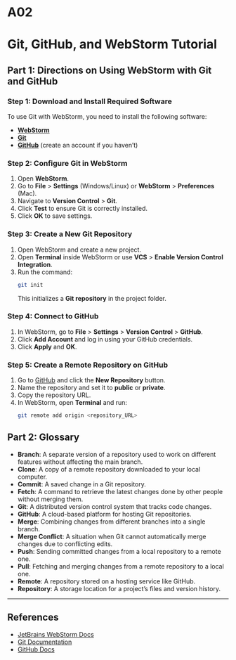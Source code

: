 # A02
# Git, GitHub, and WebStorm Tutorial

## Part 1: Directions on Using WebStorm with Git and GitHub

### Step 1: Download and Install Required Software
To use Git with WebStorm, you need to install the following software:
- **[WebStorm](https://www.jetbrains.com/webstorm/download/)**
- **[Git](https://git-scm.com/downloads)**
- **[GitHub](https://github.com/)** (create an account if you haven’t)

### Step 2: Configure Git in WebStorm
1. Open **WebStorm**.
2. Go to **File** > **Settings** (Windows/Linux) or **WebStorm** > **Preferences** (Mac).
3. Navigate to **Version Control** > **Git**.
4. Click **Test** to ensure Git is correctly installed.
5. Click **OK** to save settings.

### Step 3: Create a New Git Repository
1. Open WebStorm and create a new project.
2. Open **Terminal** inside WebStorm or use **VCS** > **Enable Version Control Integration**.
3. Run the command:
   ```sh
   git init
   ```
   This initializes a **Git repository** in the project folder.

### Step 4: Connect to GitHub
1. In WebStorm, go to **File** > **Settings** > **Version Control** > **GitHub**.
2. Click **Add Account** and log in using your GitHub credentials.
3. Click **Apply** and **OK**.

### Step 5: Create a Remote Repository on GitHub
1. Go to [GitHub](https://github.com/) and click the **New Repository** button.
2. Name the repository and set it to **public** or **private**.
3. Copy the repository URL.
4. In WebStorm, open **Terminal** and run:
   ```sh
   git remote add origin <repository_URL>
   ```


## Part 2: Glossary

- **Branch**: A separate version of a repository used to work on different features without affecting the main branch.
- **Clone**: A copy of a remote repository downloaded to your local computer.
- **Commit**: A saved change in a Git repository.
- **Fetch**: A command to retrieve the latest changes done by other people without merging them.
- **Git**: A distributed version control system that tracks code changes.
- **GitHub**: A cloud-based platform for hosting Git repositories.
- **Merge**: Combining changes from different branches into a single branch.
- **Merge Conflict**: A situation when Git cannot automatically merge changes due to conflicting edits.
- **Push**: Sending committed changes from a local repository to a remote one.
- **Pull**: Fetching and merging changes from a remote repository to a local one.
- **Remote**: A repository stored on a hosting service like GitHub.
- **Repository**: A storage location for a project’s files and version history.

---

## References
- [JetBrains WebStorm Docs](https://www.jetbrains.com/help/webstorm/)
- [Git Documentation](https://git-scm.com/doc)
- [GitHub Docs](https://docs.github.com/en)

